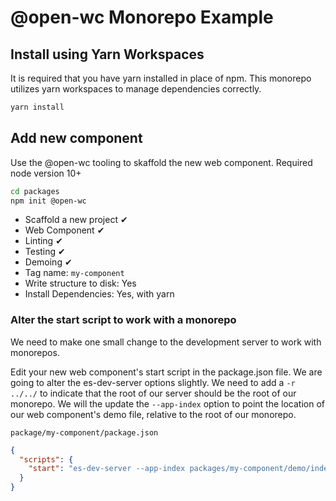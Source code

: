 # @open-wc Monorepo Example

## Install using Yarn Workspaces

It is required that you have yarn installed in place of npm. This monorepo utilizes yarn workspaces to manage dependencies correctly.

```bash
yarn install
```

## Add new component

Use the @open-wc tooling to skaffold the new web component. Required node version 10+

```bash
cd packages
npm init @open-wc
```

- Scaffold a new project ✔
- Web Component ✔
- Linting ✔
- Testing ✔
- Demoing ✔
- Tag name: `my-component`
- Write structure to disk: Yes
- Install Dependencies: Yes, with yarn

### Alter the start script to work with a monorepo

We need to make one small change to the development server to work with monorepos.

Edit your new web component's start script in the package.json file. We are going to alter the es-dev-server options slightly.  We need to add a `-r ../../` to indicate that the root of our server should be the root of our monorepo.  We will the update the `--app-index` option to point the location of our web component's demo file, relative to the root of our monorepo.

`package/my-component/package.json`

```json
{
  "scripts": {
    "start": "es-dev-server --app-index packages/my-component/demo/index.html -r ../../ --node-resolve --open --watch",
  }
}
```